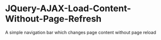 # JQuery-AJAX-Load-Content-Without-Page-Refresh
A simple navigation bar which changes page content without page reload
